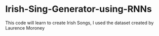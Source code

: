 # Irish-Sing-Generator-using-RNNs
This code will learn to create Irish Songs, I used the dataset created by Laurence Moroney
